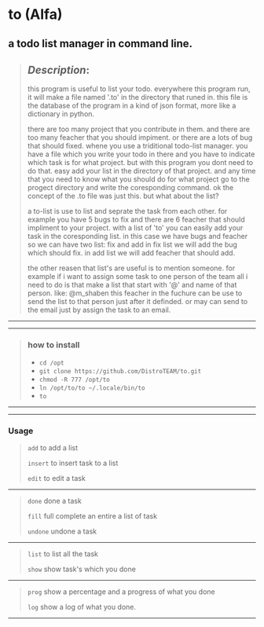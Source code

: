 # to (Alfa)

## a todo list manager in command line.

> ## **_Description_**:
> 
>	this program is useful to list your todo.
>	everywhere this program run, it will make a file named '.to' in the
>	directory that runed in.
>	this file is the database of the program in a kind of json format, more
>	like a dictionary in python.
>	
>	there are too many project that you contribute in them.
>	and there are too many feacher that you should impiment.
>	or there are a lots of bug that should fixed.
>	whene you use a triditional todo-list manager. you have a file which 
>	you write your todo in there and you have to indicate which task is for 
>	what project.
>	but with this program you dont need to do that. easy add your list
>	in the directory of that project.
>	and any time that you need to know what you should do for what project
>	go to the progect directory and write the coresponding command.
>	ok the concept of the .to file was just this. but what about the list?
>	
>	a to-list is use to list and seprate the task from each other.
>	for example you have 5 bugs to fix and there are 6 feacher that should
>	impliment to your project. with a list of 'to' you can easily add your
>	task in the coresponding list. in this case we have bugs and feacher
>	so we can have two list: fix and add
>	in fix list we will add the bug which should fix.
>	in add list we will add feacher that should add.
>	
>	the other reasen that list's are useful is to mention someone.
>	for example if i want to assign some task to one person of the team all i need to do
>	is that make a list that start with '@' and name of that person. like: @m_shaben
>	this feacher in the fuchure can be use to send the list to that person just after
>	it definded. or may can send to the email just by assign the task to an email.
>

---
---

> ### __how to install__
> - ``` cd /opt ```
> - ``` git clone https://github.com/DistroTEAM/to.git ```
> - ``` chmod -R 777 /opt/to ```
> - ``` ln /opt/to/to ~/.locale/bin/to ```
> - ``` to ```
---
---
 ### Usage
>
> ``` add ``` to add a list
>
> ``` insert ``` to insert task to a list
>
> ```edit``` to edit a task
---
> 
> ```done``` done a task
>
> ```fill``` full complete an entire a list of task
>
> ```undone``` undone a task
---
>
> ``` list ``` to list all the task
>
> ``` show ``` show task's which you done
---
> ``` prog ``` show a percentage and a progress of what you done
> 
> ``` log ``` show a log of what you done.
---
